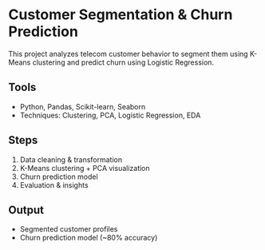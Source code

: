 # Customer Segmentation & Churn Prediction

This project analyzes telecom customer behavior to segment them using K-Means clustering and predict churn using Logistic Regression.

## Tools
- Python, Pandas, Scikit-learn, Seaborn
- Techniques: Clustering, PCA, Logistic Regression, EDA

## Steps
1. Data cleaning & transformation
2. K-Means clustering + PCA visualization
3. Churn prediction model
4. Evaluation & insights

## Output
- Segmented customer profiles
- Churn prediction model (~80% accuracy)
